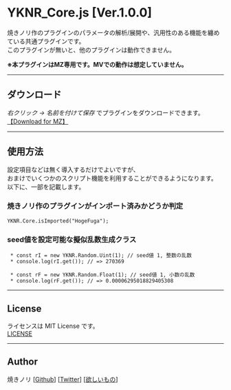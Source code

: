 # YKNR_Core.js [Ver.1.0.0]
焼きノリ作のプラグインのパラメータの解析/展開や、汎用性のある機能を纏めている共通プラグインです。  
このプラグインが無いと、他のプラグインは動作できません。  
  
**※本プラグインはMZ専用です。MVでの動作は想定していません。**
  
---

<!-- ここからURL一覧 -->
[LICENSE]: ./LICENSE
[【Download for MZ】]: https://raw.githubusercontent.com/Yakinori0424/RPGMakerMVPlugins/master/plugins/YKNR_Core/YKNR_MZ_Core.js
<!-- ここまでURL一覧 -->

## ダウンロード
*右クリック → 名前を付けて保存* でプラグインをダウンロードできます。  
[【Download for MZ】][]

---
## 使用方法
設定項目などは無く導入するだけでよいですが、  
おまけでいくつかのスクリプト機能を利用することができるようになります。  
以下に、一部を記載します。  
  
### 焼きノリ作のプラグインがインポート済みかどうか判定
~~~
YKNR.Core.isImported("HogeFuga");
~~~
### seed値を設定可能な擬似乱数生成クラス
~~~
 * const rI = new YKNR.Random.Uint(1); // seed値 1, 整数の乱数
 * console.log(rI.get()); // => 270369
~~~
~~~
 * const rF = new YKNR.Random.Float(1); // seed値 1, 小数の乱数
 * console.log(rF.get()); // => 0.00006295018829405308
~~~

---
## License
ライセンスは MIT License です。  
[LICENSE][]

---
## Author
焼きノリ
[[Github](https://github.com/Yakinori0424/RPGMakerMVPlugins)]
[[Twitter](https://twitter.com/Noritake0424)]
[[欲しいもの](https://www.amazon.jp/hz/wishlist/ls/3HAY7QN91DUF2?ref_=wl_share)]
